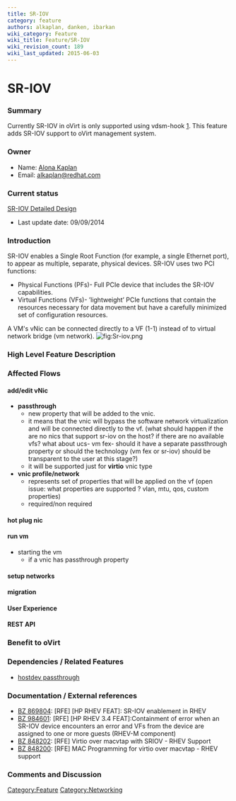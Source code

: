 ```yaml
---
title: SR-IOV
category: feature
authors: alkaplan, danken, ibarkan
wiki_category: Feature
wiki_title: Feature/SR-IOV
wiki_revision_count: 189
wiki_last_updated: 2015-06-03
---
```


# SR-IOV

### Summary

Currently SR-IOV in oVirt is only supported using vdsm-hook [1](http://www.ovirt.org/VDSM-Hooks/sriov). This feature adds SR-IOV support to oVirt management system.

### Owner

*   Name: [ Alona Kaplan](User:alkaplan)
*   Email: <alkaplan@redhat.com>

### Current status

[SR-IOV Detailed Design](http://wiki.ovirt.org/Feature/DetailedSRIOV)

*   Last update date: 09/09/2014

### Introduction

SR-IOV enables a Single Root Function (for example, a single Ethernet port), to appear as multiple, separate, physical devices. SR-IOV uses two PCI functions:

*   Physical Functions (PFs)- Full PCIe device that includes the SR-IOV capabilities.
*   Virtual Functions (VFs)- ’lightweight’ PCIe functions that contain the resources necessary for data movement but have a carefully minimized set of configuration resources.

A VM's vNic can be connected directly to a VF (1-1) instead of to virtual network bridge (vm network). ![](Sr-iov.png "fig:Sr-iov.png")

### High Level Feature Description

### Affected Flows

#### <b> add/edit vNic</b>

*   <b>passthrough </b>
    -   new property that will be added to the vnic.
    -   it means that the vnic will bypass the software network virtualization and will be connected directly to the vf. (what should happen if the are no nics that support sr-iov on the host? if there are no available vfs? what about ucs- vm fex- should it have a separate passthrough property or should the technology (vm fex or sr-iov) should be transparent to the user at this stage?)
    -   it will be supported just for <b>virtio</b> vnic type
*   <b>vnic profile/network</b>
    -   represents set of properties that will be applied on the vf (open issue: what properties are supported ? vlan, mtu, qos, custom properties)
    -   required/non required

#### <b>hot plug nic</b>

#### <b>run vm</b>

*   starting the vm
    -   if a vnic has passthrough property

#### <b>setup networks</b>

#### <b>migration</b>

#### User Experience

#### REST API

### Benefit to oVirt

### Dependencies / Related Features

*   [hostdev passthrough](http://www.ovirt.org/Features/hostdev_passthrough)

### Documentation / External references

*   [BZ 869804](https://bugzilla.redhat.com/869804): [RFE] [HP RHEV FEAT]: SR-IOV enablement in RHEV
*   [BZ 984601](https://bugzilla.redhat.com/984601): [RFE] [HP RHEV 3.4 FEAT]:Containment of error when an SR-IOV device encounters an error and VFs from the device are assigned to one or more guests (RHEV-M component)
*   [BZ 848202](https://bugzilla.redhat.com/848202): [RFE] Virtio over macvtap with SRIOV - RHEV Support
*   [BZ 848200](https://bugzilla.redhat.com/848200): [RFE] MAC Programming for virtio over macvtap - RHEV support

### Comments and Discussion

<Category:Feature> <Category:Networking>
